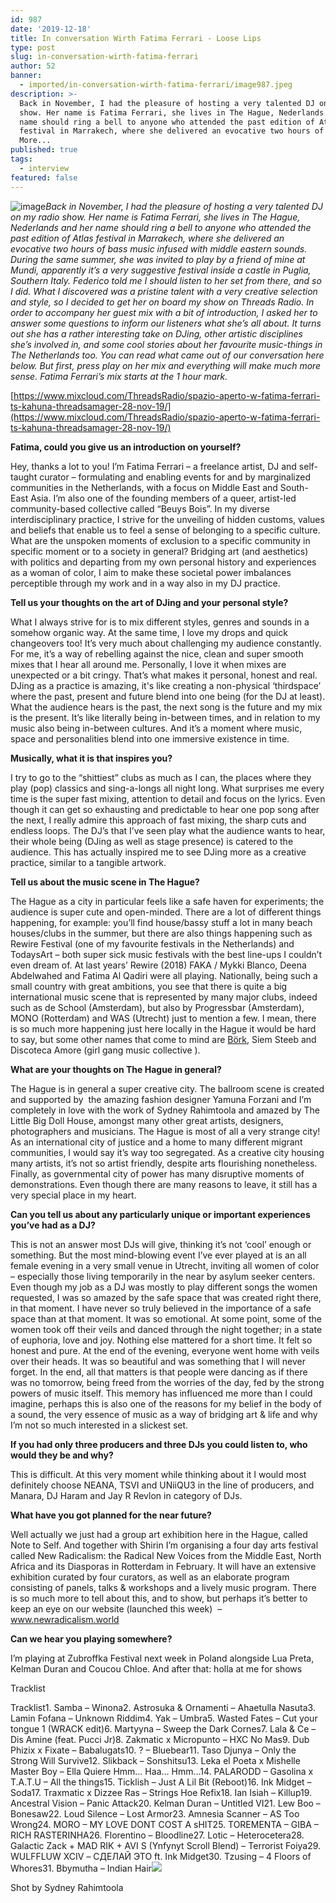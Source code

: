 ```yaml
---
id: 987
date: '2019-12-18'
title: In conversation Wirth Fatima Ferrari - Loose Lips
type: post
slug: in-conversation-wirth-fatima-ferrari
author: 52
banner:
  - imported/in-conversation-wirth-fatima-ferrari/image987.jpeg
description: >-
  Back in November, I had the pleasure of hosting a very talented DJ on my radio
  show. Her name is Fatima Ferrari, she lives in The Hague, Nederlands and her
  name should ring a bell to anyone who attended the past edition of Atlas
  festival in Marrakech, where she delivered an evocative two hours of [...]Read
  More...
published: true
tags:
  - interview
featured: false
---
```

![image](../imported/in-conversation-wirth-fatima-ferrari/image987.jpeg)_Back in November, I had the pleasure of hosting a very talented DJ on my radio show. Her name is Fatima Ferrari, she lives in The Hague, Nederlands and her name should ring a bell to anyone who attended the past edition of Atlas festival in Marrakech, where she delivered an evocative two hours of bass music infused with middle eastern sounds. During the same summer, she was invited to play by a friend of mine at Mundi, apparently it’s a very suggestive festival inside a castle in Puglia, Southern Italy. Federico told me I should listen to her set from there, and so I did. What I discovered was a pristine talent with a very creative selection and style, so I decided to get her on board my show on Threads Radio. In order to accompany her guest mix with a bit of introduction, I asked her to answer some questions to inform our listeners what she’s all about. It turns out she has a rather interesting take on DJing, other artistic disciplines she’s involved in, and some cool stories about her favourite music-things in The Netherlands too._ _You can read what came out of our conversation here below. But first, press play on her mix and everything will make much more sense. Fatima Ferrari’s mix starts at the 1 hour mark._

[](https://www.mixcloud.com/ThreadsRadio/spazio-aperto-w-fatima-ferrari-ts-kahuna-threadsamager-28-nov-19/)[https://www.mixcloud.com/ThreadsRadio/spazio-aperto-w-fatima-ferrari-ts-kahuna-threadsamager-28-nov-19/](https://www.mixcloud.com/ThreadsRadio/spazio-aperto-w-fatima-ferrari-ts-kahuna-threadsamager-28-nov-19/)

**Fatima, could you give us an introduction on yourself?** 

Hey, thanks a lot to you! I’m Fatima Ferrari – a freelance artist, DJ and self-taught curator – formulating and enabling events for and by marginalized communities in the Netherlands, with a focus on Middle East and South-East Asia. I’m also one of the founding members of a queer, artist-led community-based collective called “Beuys Bois”. In my diverse interdisciplinary practice, I strive for the unveiling of hidden customs, values and beliefs that enable us to feel a sense of belonging to a specific culture. What are the unspoken moments of exclusion to a specific community in specific moment or to a society in general? Bridging art (and aesthetics) with politics and departing from my own personal history and experiences as a woman of color, I aim to make these societal power imbalances perceptible through my work and in a way also in my DJ practice. 

**Tell us your thoughts on the art of DJing and your personal style?**

What I always strive for is to mix different styles, genres and sounds in a somehow organic way. At the same time, I love my drops and quick changeovers too! It’s very much about challenging my audience constantly. For me, it’s a way of rebelling against the nice, clean and super smooth mixes that I hear all around me. Personally, I love it when mixes are unexpected or a bit cringy. That’s what makes it personal, honest and real. DJing as a practice is amazing, it's like creating a non-physical ‘thirdspace’ where the past, present and future blend into one being (for the DJ at least). What the audience hears is the past, the next song is the future and my mix is the present. It’s like literally being in-between times, and in relation to my music also being in-between cultures. And it’s a moment where music, space and personalities blend into one immersive existence in time.

**Musically, what it is that inspires you?**

I try to go to the “shittiest” clubs as much as I can, the places where they play (pop) classics and sing-a-longs all night long. What surprises me every time is the super fast mixing, attention to detail and focus on the lyrics. Even though it can get so exhausting and predictable to hear one pop song after the next, I really admire this approach of fast mixing, the sharp cuts and endless loops. The DJ’s that I’ve seen play what the audience wants to hear, their whole being (DJing as well as stage presence) is catered to the audience. This has actually inspired me to see DJing more as a creative practice, similar to a tangible artwork. 

**Tell us about the music scene in The Hague?**

The Hague as a city in particular feels like a safe haven for experiments; the audience is super cute and open-minded. There are a lot of different things happening, for example: you’ll find house/bassy stuff a lot in many beach houses/clubs in the summer, but there are also things happening such as Rewire Festival (one of my favourite festivals in the Netherlands) and TodaysArt – both super sick music festivals with the best line-ups I couldn’t even dream of. At last years’ Rewire (2018) FAKA / Mykki Blanco, Deena Abdelwahed and Fatima Al Qadiri were all playing. Nationally, being such a small country with great ambitions, you see that there is quite a big international music scene that is represented by many major clubs, indeed such as de School (Amsterdam), but also by Progressbar (Amsterdam), MONO (Rotterdam) and WAS (Utrecht) just to mention a few. I mean, there is so much more happening just here locally in the Hague it would be hard to say, but some other names that come to mind are [Börk](https://www.facebook.com/berkduygun/), Siem Steeb and Discoteca Amore (girl gang music collective ).

**What are your thoughts on The Hague in general?**

The Hague is in general a super creative city. The ballroom scene is created and supported by  the amazing fashion designer Yamuna Forzani and I’m completely in love with the work of Sydney Rahimtoola and amazed by The Little Big Doll House, amongst many other great artists, designers, photographers and musicians. The Hague is most of all a very strange city! As an international city of justice and a home to many different migrant communities, I would say it’s way too segregated. As a creative city housing many artists, it’s not so artist friendly, despite arts flourishing nonetheless. Finally, as governmental city of power has many disruptive moments of demonstrations. Even though there are many reasons to leave, it still has a very special place in my heart. 

**Can you tell us about any particularly unique or important experiences you’ve had as a DJ?**

This is not an answer most DJs will give, thinking it’s not ‘cool’ enough or something. But the most mind-blowing event I’ve ever played at is an all female evening in a very small venue in Utrecht, inviting all women of color – especially those living temporarily in the near by asylum seeker centers. Even though my job as a DJ was mostly to play different songs the women requested, I was so amazed by the safe space that was created right there, in that moment. I have never so truly believed in the importance of a safe space than at that moment. It was so emotional. At some point, some of the women took off their veils and danced through the night together; in a state of euphoria, love and joy. Nothing else mattered for a short time. It felt so honest and pure. At the end of the evening, everyone went home with veils over their heads. It was so beautiful and was something that I will never forget. In the end, all that matters is that people were dancing as if there was no tomorrow, being freed from the worries of the day, fed by the strong powers of music itself. This memory has influenced me more than I could imagine, perhaps this is also one of the reasons for my belief in the body of a sound, the very essence of music as a way of bridging art & life and why I’m not so much interested in a slickest set.  

**If you had only three producers and three DJs you could listen to, who would they be and why?**

This is difficult. At this very moment while thinking about it I would most definitely choose NEANA, TSVI and UNiiQU3 in the line of producers, and Manara, DJ Haram and Jay R Revlon in category of DJs. 

**What have you got planned for the near future?**

Well actually we just had a group art exhibition here in the Hague, called Note to Self. And together with Shirin I’m organising a four day arts festival called New Radicalism: the Radical New Voices from the Middle East, North Africa and its Diasporas in Rotterdam in February. It will have an extensive exhibition curated by four curators, as well as an elaborate program consisting of panels, talks & workshops and a lively music program. There is so much more to tell about this, and to show, but perhaps it’s better to keep an eye on our website (launched this week)  – www.newradicalism.world

**Can we hear you playing somewhere?** 

I’m playing at Zubroffka Festival next week in Poland alongside Lua Preta, Kelman Duran and Coucou Chloe. And after that: holla at me for shows  

Tracklist 

Tracklist1\. Samba – Winona2\. Astrosuka & Ornamenti – Ahaetulla Nasuta3\. Lamin Fofana – Unknown Riddim4\. Yak – Umbra5\. Wasted Fates – Cut your tongue 1 (WRACK edit)6\. Martyyna – Sweep the Dark Cornes7\. Lala & Ce – Dis Amine (feat. Pucci Jr)8\. Zakmatic x Micropunto – HXC No Mas9\. Dub Phizix x Fixate – Babalugats10\. ? – Bluebear11\. Taso Djunya – Only the Strong Will Survive12\. Slikback – Sonshitsu13\. Leka el Poeta x Mishelle Master Boy – Ella Quiere Hmm… Haa… Hmm…14\. PALARODD – Gasolina x T.A.T.U – All the things15\. Ticklish – Just A Lil Bit (Reboot)16\. Ink Midget – Soda17\. Traxmatic x Dizzee Ras – Strings Hoe Refix18\. Ian Isiah – Killup19\. Ancestral Vision – Panic Attack20\. Kelman Duran – Untitled VI21\. Lew Boo – Bonesaw22\. Loud Silence – Lost Armor23\. Amnesia Scanner – AS Too Wrong24\. MORO – MY LOVE DONT COST A sHIT25\. TOREMENTA – GIBA – RICH RASTERINHA26\. Florentino – Bloodline27\. Lotic – Heterocetera28\. Galactic Zack + MAD RIK + AVI S (Ynfynyt Scroll Blend) – Terrorist Foiya29\. WULFFLUW XCIV – СДЕЛАЙ ЭТО ft. Ink Midget30\. Tzusing – 4 Floors of Whores31\. Bbymutha – Indian Hair![](https://lh5.googleusercontent.com/6Klm2DchWDOa8dVXsB-CjIXPgTBTPl6gyt8OOQKgMHDng0_GBSkRsD7gYc3ugxcStOjpVtU-EZ38IbfxwojUUwh7ubU2sTGl_8k5o0y3fUau8NkQLDWnfUdqkmRqQIXSswEmaTHr)

Shot by Sydney Rahimtoola